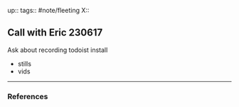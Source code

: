 up::
tags:: #note/fleeting 
X:: 

## Call with Eric 230617

Ask about recording todoist install
- stills
- vids

---

### References
